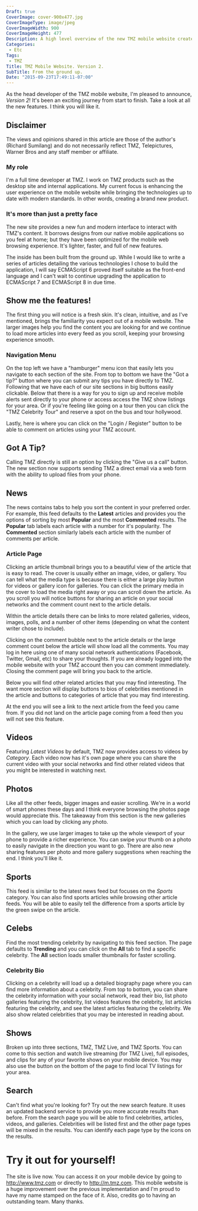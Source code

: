 ```yaml
---
Draft: true
CoverImage: cover-900x477.jpg
CoverImageType: image/jpeg
CoverImageWidth: 900
CoverImageHeight: 477
Description: A high level overview of the new TMZ mobile website created by Richard Sumilang.
Categories:
 - Etc
Tags:
 - TMZ
Title: TMZ Mobile Website. Version 2.
SubTitle: From the ground up.
Date: "2015-09-23T17:49:11-07:00"
---
```


As the head developer of the TMZ mobile website, I'm pleased to announce,
*Version 2*! It's been an exciting journey from start to finish. Take a look at
all the new features. I think you will like it.


## Disclaimer

The views and opinions shared in this article are those of the author's (Richard
Sumilang) and do not necessarily reflect TMZ, Telepictures, Warner Bros and any
staff member or affiliate.

<!--more-->

### My role

I'm a full time developer at TMZ. I work on TMZ products such as the desktop
site and internal applications. My current focus is enhancing the user
experience on the mobile website while bringing the technologies up to date with
modern standards. In other words, creating a brand new product.


### It's more than just a pretty face

The new site provides a new fun and modern interface to interact with TMZ's
content. It borrows designs from our native mobile applications so you feel at
home; but they have been optimized for the mobile web browsing experience. It's
lighter, faster, and full of new features.

The inside has been built from the ground up. While I would like to write a
series of articles detailing the various technologies I chose to build the
application, I will say ECMAScript 6 proved itself suitable as the front-end
language and I can't wait to continue upgrading the application to ECMAScript 7
and ECMAScript 8 in due time.


## Show me the features!

The first thing you will notice is a fresh skin. It's clean, intuitive, and as
I've mentioned, brings the familiarity you expect out of a mobile website.
The larger images help you find the content you are looking for and we continue
to load more articles into every feed as you scroll, keeping your browsing
experience smooth.


### Navigation Menu

On the top left we have a "hamburger" menu icon that easily lets you navigate to
each section of the site. From top to bottom we have the "Got a tip?" button
where you can submit any tips you have directly to TMZ. Following that we have
each of our site sections in big buttons easily clickable. Below that there is a
way for you to sign up and receive mobile alerts sent directly to your phone or
access access the TMZ show listings for your area. Or if you're feeling like
going on a tour then you can click the "TMZ Celebrity Tour" and reserve a spot
on the bus and tour hollywood.

Lastly, here is where you can click on the "Login / Register" button to be able
to comment on articles using your TMZ account.


## Got A Tip?

Calling TMZ directly is still an option by clicking the "Give us a call" button.
The new section now supports sending TMZ a direct email via a web form with the
ability to upload files from your phone.


## News

The news contains tabs to help you sort the content in your preferred order. For
example, this feed defaults to the **Latest** articles and provides you the
options of sorting by most **Popular** and the most **Commented** results. The
**Popular** tab labels each article with a number for it's popularity. The
**Commented** section similarly labels each article with the number of comments
per article.

### Article Page

Clicking an article thumbnail brings you to a beautiful view of the article that
is easy to read. The cover is usually either an image, video, or gallery. You
can tell what the media type is because there is either a large play button for
videos or gallery icon for galleries. You can click the primary media in the
cover to load the media right away or you can scroll down the article. As you
scroll you will notice buttons for sharing an article on your social networks
and the comment count next to the article details.

Within the article details there can be links to more related galleries, videos,
images, polls, and a number of other items (depending on what the content writer
chose to include).

Clicking on the comment bubble next to the article details or the large comment
count below the article will show load all the comments. You may log in here
using one of many social network authentications (Facebook, Twitter, Gmail, etc)
to share your thoughts. If you are already logged into the mobile website with
your TMZ account then you can comment immediately. Closing the comment page will
bring you back to the article.

Below you will find other related articles that you may find interesting. The
want more section will display buttons to bios of celebrities mentioned in the
article and buttons to categories of article that you may find interesting.

At the end you will see a link to the next article from the feed you came from.
If you did not land on the article page coming from a feed then you will not see
this feature.


## Videos

Featuring *Latest Videos* by default, TMZ now provides access to videos by
*Category*. Each video now has it's own page where you can share the current
video with your social networks and find other related videos that you might be
interested in watching next.


## Photos

Like all the other feeds, bigger images and easier scrolling. We're in a world
of smart phones these days and I think everyone browsing the photos page would
appreciate this. The takeaway from this section is the new galleries which you
can load by clicking any photo.

In the gallery, we use larger images to take up the whole viewport of your phone
to provide a richer experience. You can swipe your thumb on a photo to easily
navigate in the direction you want to go. There are also new sharing features
per photo and more gallery suggestions when reaching the end. I think you'll
like it.


## Sports

This feed is similar to the latest news feed but focuses on the *Sports*
category. You can also find sports articles while browsing other article feeds.
You will be able to easily tell the difference from a sports article by the
green swipe on the article.


## Celebs

Find the most trending celebrity by navigating to this feed section. The page
defaults to **Trending** and you can click on the **All** tab to find a specific
celebrity. The **All** section loads smaller thumbnails for faster scrolling.


### Celebrity Bio

Clicking on a celebrity will load up a detailed biography page where you can
find more information about a celebrity. From top to bottom, you can share the
celebrity information with your social network, read their bio, list photo
galleries featuring the celebrity, list videos features the celebrity, list
articles featuring the celebrity, and see the latest articles featuring the
celebrity. We also show related celebrities that you may be interested in
reading about.


## Shows

Broken up into three sections, TMZ, TMZ Live, and TMZ Sports. You can come to
this section and watch live streaming (for TMZ Live), full episodes, and clips
for any of your favorite shows on your mobile device. You may also use the
button on the bottom of the page to find local TV listings for your area.


## Search

Can't find what you're looking for? Try out the new search feature. It uses an
updated backend service to provide you more accurate results than before. From
the search page you will be able to find celebrities, articles, videos, and
galleries. Celebrities will be listed first and the other page types will be
mixed in the results. You can identify each page type by the icons on the
results.


# Try it out for yourself!

The site is live now. You can access it on your mobile device by going to
http://www.tmz.com or directly to http://m.tmz.com. This mobile website is a
huge improvement over the previous implementation and I'm proud to have my name
stamped on the face of it. Also, credits go to having an outstanding team. Many
thanks.
